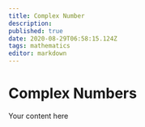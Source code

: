 ```yaml
---
title: Complex Number
description: 
published: true
date: 2020-08-29T06:58:15.124Z
tags: mathematics
editor: markdown
---
```


# Complex Numbers
Your content here